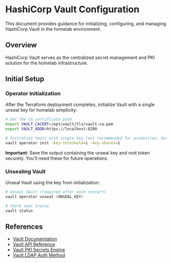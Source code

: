 # HashiCorp Vault Configuration

This document provides guidance for initializing, configuring, and managing HashiCorp Vault in the homelab environment.

## Overview

HashiCorp Vault serves as the centralized secret management and PKI solution for the homelab infrastructure.

## Initial Setup

### Operator Initialization

After the Terraform deployment completes, initialize Vault with a single unseal key for homelab simplicity:

```bash
# Set the CA certificate path
export VAULT_CACERT=/opt/vault/tls/vault-ca.pem
export VAULT_ADDR=https://localhost:8200

# Initialize Vault with single key (not recommended for production, but since it is a homelab...)
vault operator init -key-threshold=1 -key-shares=1
```

**Important**: Save the output containing the unseal key and root token securely. You'll need these for future operations.

### Unsealing Vault

Unseal Vault using the key from initialization:

```bash
# Unseal Vault (required after each restart)
vault operator unseal <UNSEAL_KEY>

# Check seal status
vault status
```

## References

- [Vault Documentation](https://www.vaultproject.io/docs)
- [Vault API Reference](https://www.vaultproject.io/api)
- [Vault PKI Secrets Engine](https://www.vaultproject.io/docs/secrets/pki)
- [Vault LDAP Auth Method](https://www.vaultproject.io/docs/auth/ldap)
